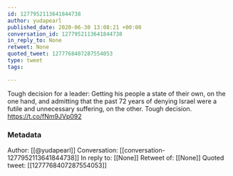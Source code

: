 ```yaml
---
id: 1277952113641844738
author: yudapearl
published_date: 2020-06-30 13:08:21 +00:00
conversation_id: 1277952113641844738
in_reply_to: None
retweet: None
quoted_tweet: 1277768407287554053
type: tweet
tags:

---
```


Tough decision for a leader: Getting his people a state of their own, on the one hand, and admitting that the past 72 years of denying Israel were a futile and unnecessary suffering, on the other. Tough decision. https://t.co/fNm9JVp092

### Metadata

Author: [[@yudapearl]]
Conversation: [[conversation-1277952113641844738]]
In reply to: [[None]]
Retweet of: [[None]]
Quoted tweet: [[1277768407287554053]]

